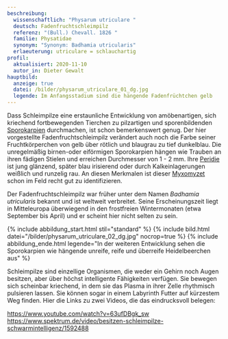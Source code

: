 ```yaml
---
beschreibung:
  wissenschaftlich: "Physarum utriculare "
  deutsch: Fadenfruchtschleimpilz
  referenz: "(Bull.) Chevall. 1826 "
  familie: Physatidae
  synonym: "Synonym: Badhamia utricularis"
  erlaeuterung: utriculare = schlauchartig
profil:
  aktualisiert: 2020-11-10
  autor_in: Dieter Gewalt
hauptbild:
  anzeige: true
  datei: /bilder/physarum_utriculare_01_dg.jpg
  legende: Im Anfangsstadium sind die hängende Fadenfrüchtchen gelb
---
```

Dass Schleimpilze eine erstaunliche Entwicklung von amöbenartigen, sich kriechend fortbewegenden Tierchen zu pilzartigen und sporenbildenden [Sporokarpien](Sporokarp "Glossar") durchmachen, ist schon bemerkenswert genug. Der hier vorgestellte Fadenfruchtschleimpilz verändert auch noch die Farbe seiner Fruchtkörperchen von gelb über rötlich und blaugrau zu tief dunkelblau. Die unregelmäßig birnen-oder eiförmigen Sporokarpien hängen wie Trauben an ihren fädigen Stielen und erreichen Durchmesser von 1 - 2 mm. Ihre [Peridie](Peridie "Glossar") ist jung glänzend, später blau irisierend oder durch Kalkeinlagerungen weißlich und runzelig rau. An diesen Merkmalen ist dieser [Myxomyzet](Myxomyzet "Glossar") schon im Feld recht gut zu identifizieren.

Der Fadenfruchtschleimpilz war früher unter dem Namen *Badhamia utricularis* bekannt und ist weltweit verbreitet. Seine Erscheinungszeit liegt in Mitteleuropa überwiegend in den frostfreien Wintermonaten (etwa September bis April) und er scheint hier nicht selten zu sein.

{% include abbildung_start.html stil="standard" %}
{% include bild.html datei="/bilder/physarum_utriculare_02_dg.jpg" nocrop=true %}
{% include abbildung_ende.html legende="In der weiteren Entwicklung sehen die Sporokarpien wie hängende unreife, reife und überreife Heidelbeerchen aus" %}

Schleimpilze sind einzellige Organismen, die weder ein Gehirn noch Augen besitzen, aber über höchst intelligente Fähigkeiten verfügen. Sie bewegen sich scheinbar kriechend, in dem sie das Plasma in ihrer Zelle rhythmisch pulsieren lassen. Sie können sogar in einem Labyrinth Futter auf kürzestem Weg finden. Hier die Links zu zwei Videos, die das eindrucksvoll belegen:

<https://www.youtube.com/watch?v=63ufDBgk_sw>  
<https://www.spektrum.de/video/besitzen-schleimpilze-schwarmintelligenz/1592488>